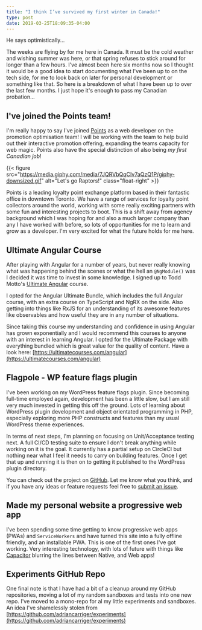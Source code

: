```yaml
---
title: "I think I’ve survived my first winter in Canada!"
type: post
date: 2019-03-25T18:09:35-04:00
---
```


He says optimistically... 

The weeks are flying by for me here in Canada. It must be the cold weather and wishing summer was here, or that spring refuses to stick around for longer than a few hours. I've almost been here six months now so I thought it would be a good idea to start documenting what I've been up to on the tech side, for me to look back on later for personal development or something like that. So here is a breakdown of what I have been up to over the last few months. I just hope it's enough to pass my Canadian probation...

## I've joined the Points team!

I'm really happy to say I've joined [Points](https://points.com) as a web developer on the promotion optimisation team! I will be working with the team to help build out their interactive promotion offering, expanding the teams capacity for web magic. Points also have the special distinction of also being *my first Canadian job*!

{{< figure src="https://media.giphy.com/media/7JQRVbQqCIv7aQzQ1P/giphy-downsized.gif" alt="Let's go Raptors!" class="float-right" >}}

Points is a leading loyalty point exchange platform based in their fantastic office in downtown Toronto. We have a range of services for loyalty point collectors around the world, working with some really exciting partners with some fun and interesting projects to boot. This is a shift away from agency background which I was hoping for and also a much larger company than any I have worked with before, so lots of opportunities for me to learn and grow as a developer. I'm very excited for what the future holds for me here.

## Ultimate Angular Course

After playing with Angular for a number of years, but never really knowing what was happening behind the scenes or what the hell an `@NgModule()` was I decided it was time to invest in some knowledge. I signed up to Todd Motto's [Ultimate Angular](https://ultimatecourses.com/angular) course.

I opted for the Angular Ultimate Bundle, which includes the full Angular course, with an extra course on TypeScript and NgRX on the side. Also getting into things like RxJS for an understanding of its awesome features like observables and how useful they are in any number of situations.

Since taking this course my understanding and confidence in using Angular has grown exponentially and I would recommend this courses to anyone with an interest in learning Angular. I opted for the Ultimate Package with everything bundled which is great value for the quality of content.  Have a look here: [https://ultimatecourses.com/angular](https://ultimatecourses.com/angular)

## Flagpole - WP feature flags plugin

I've been working on my WordPress feature flags plugin. Since becoming full-time employed again, development has been a little slow, but I am still very much invested in getting this off the ground. Lots of learning about WordPress plugin development and object orientated programming in PHP, especially exploring more PHP constructs and features than my usual WordPress theme experiences.

In terms of next steps, I'm planning on focusing on Unit/Acceptance testing next. A full CI/CD testing suite to ensure I don't break anything while working on it is the goal. It currently has a partial setup on CircleCI but nothing near what I feel it needs to carry on building features. Once I get that up and running it is then on to getting it published to the WordPress plugin directory.

You can check out the project on [GitHub](https://github.com/jamesrwilliams/flagpole). Let me know what you think, and if you have any ideas or feature requests feel free to [submit an issue](https://github.com/jamesrwilliams/flagpole/issues).

## Made my personal website a progressive web app

I’ve been spending some time getting to know progressive web apps (PWAs) and `ServiceWorkers` and have turned this site into a fully offline friendly, and an installable PWA. This is one of the first ones I've got working. Very interesting technology, with lots of future with things like [Capacitor](https://capacitor.ionicframework.com/) blurring the lines between Native, and Web apps!

## Experiments GitHub Repo

One final note is that I have had a bit of a cleanup around my GitHub repositories, moving a lot of my random sandboxes and tests into one new repo. I've moved to a mono-repo for al my little experiments and sandboxes. An idea I've shamelessly stolen from [https://github.com/adriancarriger/experiments](https://github.com/adriancarriger/experiments)


